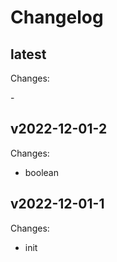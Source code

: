 # Changelog

## latest

Changes:

\-

## v2022-12-01-2

Changes:

- boolean

## v2022-12-01-1

Changes:

- init

